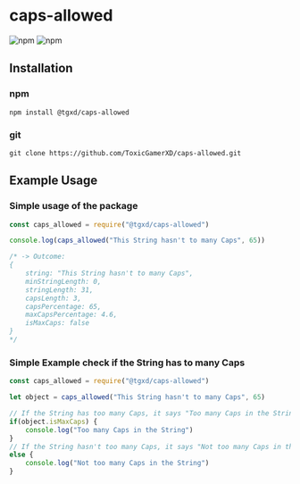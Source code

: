 # caps-allowed

![npm](https://img.shields.io/npm/v/@tgxd/caps-allowed?color=red&logo=npm)
![npm](https://img.shields.io/npm/dt/@tgxd/caps-allowed?color=blue)

## Installation

### npm

```
npm install @tgxd/caps-allowed
```

### git

```
git clone https://github.com/ToxicGamerXD/caps-allowed.git
```

## Example Usage

### Simple usage of the package

```javascript
const caps_allowed = require("@tgxd/caps-allowed")

console.log(caps_allowed("This String hasn't to many Caps", 65))

/* -> Outcome:
{
    string: "This String hasn't to many Caps",
    minStringLength: 0,
    stringLength: 31,
    capsLength: 3,
    capsPercentage: 65,
    maxCapsPercentage: 4.6,
    isMaxCaps: false
}
*/
```

### Simple Example check if the String has to many Caps

```javascript
const caps_allowed = require("@tgxd/caps-allowed")

let object = caps_allowed("This String hasn't to many Caps", 65)

// If the String has too many Caps, it says "Too many Caps in the String"
if(object.isMaxCaps) {
    console.log("Too many Caps in the String")
}
// If the String hasn't too many Caps, it says "Not too many Caps in the String"
else {
    console.log("Not too many Caps in the String")
}
```
